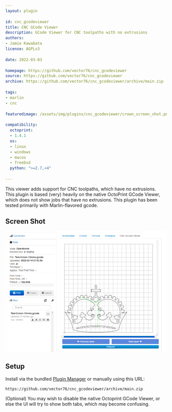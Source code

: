 ```yaml
---
layout: plugin

id: cnc_gcodeviewer
title: CNC GCode Viewer
description: GCode Viewer for CNC toolpaths with no extrusions
authors:
- Jamie Kawabata
license: AGPLv3

date: 2022-03-03

homepage: https://github.com/vector76/cnc_gcodeviewer
source: https://github.com/vector76/cnc_gcodeviewer
archive: https://github.com/vector76/cnc_gcodeviewer/archive/main.zip

tags:
- marlin
- cnc

featuredimage: /assets/img/plugins/cnc_gcodeviewer/crown_screen_shot.png

compatibility:
  octoprint:
  - 1.4.1
  os:
  - linux
  - windows
  - macos
  - freebsd
  python: ">=2.7,<4"

---
```


This viewer adds support for CNC toolpaths, which have no extrusions.  
This plugin is based \(very\) heavily on the native OctoPrint GCode Viewer, which does not show jobs that have no extrusions.
This plugin has been tested primarily with Marlin-flavored gcode.

## Screen Shot

![Crown Screen Shot](/assets/img/plugins/cnc_gcodeviewer/crown_screen_shot.png)

## Setup

Install via the bundled [Plugin Manager](https://docs.octoprint.org/en/master/bundledplugins/pluginmanager.html)
or manually using this URL:

    https://github.com/vector76/cnc_gcodeviewer/archive/main.zip

\(Optional\) You may wish to disable the native Octoprint GCode Viewer, or else the UI will try to 
show both tabs, which may become confusing.

